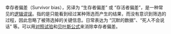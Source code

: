 幸存者偏差（Survivor bias），另译为 “生存者偏差” 或 “存活者偏差”，是一种常见的[逻辑谬误](https://baike.baidu.com/item/%E9%80%BB%E8%BE%91%E8%B0%AC%E8%AF%AF/10561229)。指的是只能看到经过某种筛选而产生的结果，而没有意识到筛选的过程，因此忽略了被筛选掉的关键信息。日常表达为 “沉默的数据”、“死人不会说话” 等。可以用[对照试验](https://baike.baidu.com/item/%E5%AF%B9%E7%85%A7%E8%AF%95%E9%AA%8C/3483648)和[贝叶斯公式](https://baike.baidu.com/item/%E8%B4%9D%E5%8F%B6%E6%96%AF%E5%85%AC%E5%BC%8F/9683982)来消除幸存者偏差。
